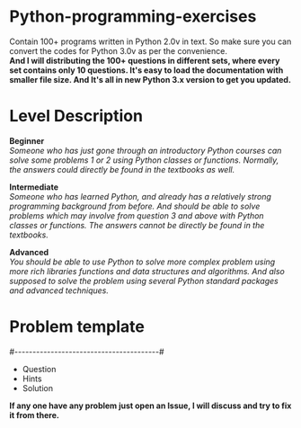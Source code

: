 # Python-programming-exercises 
Contain 100+ programs written in Python 2.0v in text. So make sure you can convert the codes for Python 3.0v as per the convenience. <br>
**And I will distributing the 100+ questions in different sets, where every set contains only 10 questions. It's easy to load the documentation with smaller file size. And It's all in new Python 3.x version to get you updated.**

# Level	Description

**Beginner**<br> 
_Someone who has just gone through an introductory Python courses can solve some problems 1 or 2 using Python classes or functions. Normally, the answers could directly be found in the textbooks as well._<br>
	
**Intermediate**<br> 
_Someone who has learned Python, and already has a relatively strong programming background from before. And should be able to solve problems which may involve from question 3 and above with Python classes or functions. The answers cannot be directly be found in the textbooks._<br>

**Advanced**<br> 
_You should be able to use Python to solve more complex problem using more rich libraries functions and data structures and algorithms. And also supposed to solve the problem using several Python standard packages and advanced techniques._

# Problem template
#----------------------------------------#<br>
- Question<br>
- Hints<br>
- Solution<br>

**If any one have any problem just open an Issue, I will discuss and try to fix it from there.**
